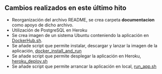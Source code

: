 ## Cambios realizados en este último hito

- Reorganización del archivo README, se crea carpeta **documentacion** como apoyo de dicho archivo. 
- Utilización de PostgreSQL en Heroku
- Se crea imagen de un sistema Ubuntu conteniendo la aplicación en [DockerHub.sh](https://hub.docker.com/r/javiergarridomellado/iv_javiergarridomellado/).
- Se añade script que permite instalar, descargar y lanzar la imagen de la aplicación, [docker_install_and_run](https://github.com/javiergarridomellado/IV_javiergarridomellado/blob/master/scripts/docker_install_and_run.sh)
- Se añade script que permite desplegar la aplicación en Heroku, [heroku_deploy.sh](https://github.com/javiergarridomellado/IV_javiergarridomellado/blob/master/scripts/heroku_deploy.sh)
- Se añade script que permite arrancar la aplicación en local, [run_app.sh](https://github.com/javiergarridomellado/IV_javiergarridomellado/blob/master/scripts/run_app.sh)
